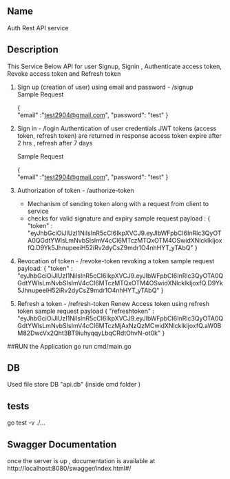 ## Name
Auth Rest API service

## Description
This Service Below API for user Signup, Signin , Authenticate access token, Revoke access token and Refresh token

1. Sign up (creation of user) using email and password  - /signup   
    Sample Request 

   {   
    "email" :"test2904@gmail.com",
    "password": "test"
    }

2. Sign in - /login
     Authentication of user credentials
     JWT tokens (access token, refresh token) are returned in response 
     access token expire after 2 hrs , refresh after 7 days

    Sample Request 

   {   
    "email" :"test2904@gmail.com",
    "password": "test"
    }

3. Authorization of token  - /authorize-token 
     - Mechanism of sending token along with a request from client to service
     - checks for valid signature and expiry 
    sample request payload :
      {
    "token" : "eyJhbGciOiJIUzI1NiIsInR5cCI6IkpXVCJ9.eyJlbWFpbCI6InRlc3QyOTA0QGdtYWlsLmNvbSIsImV4cCI6MTczMTQxOTM4OSwidXNlcklkIjoxfQ.D9Yk5JhnupeeiH52iRv2dyCsZ9mdr1O4nhHYT_yTAbQ"
     }
4. Revocation of token - /revoke-token 
      revoking a token 
      sample request payload:
      {
    "token" : "eyJhbGciOiJIUzI1NiIsInR5cCI6IkpXVCJ9.eyJlbWFpbCI6InRlc3QyOTA0QGdtYWlsLmNvbSIsImV4cCI6MTczMTQxOTM4OSwidXNlcklkIjoxfQ.D9Yk5JhnupeeiH52iRv2dyCsZ9mdr1O4nhHYT_yTAbQ"
    }
5. Refresh a token  -  /refresh-token
    Renew Access token using refresh token
    sample request payload
    {
    "refreshtoken" : "eyJhbGciOiJIUzI1NiIsInR5cCI6IkpXVCJ9.eyJlbWFpbCI6InRlc3QyOTA0QGdtYWlsLmNvbSIsImV4cCI6MTczMjAxNzQzMCwidXNlcklkIjoxfQ.aW0BM82DwcVx2Qht3BT9iuhyqqyLbqCRdtOhvN-ot0k"
}


##RUN the Application 
go run cmd/main.go 

## DB 
Used file store DB "api.db" (inside cmd folder )

## tests
go test -v ./...


## Swagger Documentation

once the server is up , documentation is available at  http://localhost:8080/swagger/index.html#/
